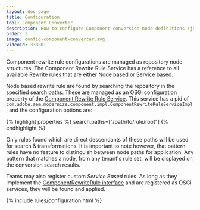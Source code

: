 ```yaml
---
layout: doc-page
title: Configuration
tool: Component Converter
description: How to configure Component conversion node definitions (just like Policies & Dialogs!).
order: 3
image: config-component-converter.svg
videoId: 338801
---
```


Component rewrite rule configurations are managed as repository node structures. The Component Rewrite Rule Service has a reference to all available Rewrite rules that are either Node based or Service based.

Node based rewrite rule are found by searching the repository in the specified search paths. These are managed as an OSGi configuration property of the <a href="{{ site.baseurl }}/apidocs/com/adobe/aem/modernize/component/ComponentRewriteRuleService.html">Component Rewrite Rule Service</a>. This service has a pid of `com.adobe.aem.modernize.component.impl.ComponentRewriteRuleServiceImpl`, and the configuration options are:

{% highlight properties %}
search.paths=["/path/to/rule/root"]
{% endhighlight %}

Only rules found which are direct descendants of these paths will be used for search & transformations.  It is important to note however, that pattern rules have no feature to distinguish between node paths for application. Any pattern that matches a node, from any tenant's rule set, will be displayed on the conversion search results.


Teams may also register custom _Service Based_ rules. As long as they implement the <a href="{{ site.baseurl }}/apidocs/com/adobe/aem/modernize/component/ComponentRewriteRule.html">ComponentRewriteRule interface</a> and are registered as OSGi services, they will be found and applied.

{% include rules/configuration.html %}


